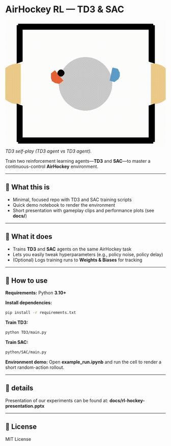 # AirHockey RL — TD3 & SAC

![TD3 self-play](docs/td3_demo.gif)  
*TD3 self-play (TD3 agent vs TD3 agent).*

Train two reinforcement learning agents—**TD3** and **SAC**—to master a continuous-control **AirHockey** environment.

---

## 📌 What this is
- Minimal, focused repo with TD3 and SAC training scripts  
- Quick demo notebook to render the environment  
- Short presentation with gameplay clips and performance plots (see **docs/**)  

---

## 🎯 What it does
- Trains **TD3** and **SAC** agents on the same AirHockey task  
- Lets you easily tweak hyperparameters (e.g., policy noise, policy delay)  
- (Optional) Logs training runs to **Weights & Biases** for tracking  

---

## 🚀 How to use

**Requirements:** Python **3.10+**

**Install dependencies:**

```bash
pip install -r requirements.txt
```

**Train TD3:**

```bash
python TD3/main.py
```

**Train SAC:**

```bash
python/SAC/main.py
```

**Environment demo:** Open **example_run.ipynb** and run the cell to render a short random-action rollout.

---

## 📂 details
Presentation of our experiments can be found at: **docs/rl-hockey-presentation.pptx**

---

## 📜 License
MIT License
